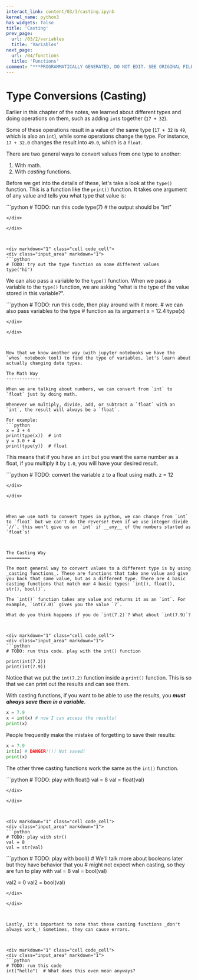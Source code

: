 ```yaml
---
interact_link: content/03/3/casting.ipynb
kernel_name: python3
has_widgets: false
title: 'Casting'
prev_page:
  url: /03/2/variables
  title: 'Variables'
next_page:
  url: /04/functions
  title: 'Functions'
comment: "***PROGRAMMATICALLY GENERATED, DO NOT EDIT. SEE ORIGINAL FILES IN /content***"
---
```



Type Conversions (Casting)
================



Earlier in this chapter of the notes, we learned about different types and doing operations on them, such as adding `int`s together (`17 + 32`).

Some of these operations result in a value of the same type (`17 + 32` is `49`, which is also an `int`), while some operations change the type. For instance, `17 + 32.0` changes the result into `49.0`, which is a `float`.

There are two general ways to convert values from one type to another:
1. With math.
2. With _casting_ functions.

Before we get into the details of these, let's take a look at the `type()` function. This is a function like the `print()` function. It takes one argument of any value and tells you what type that value is:



<div markdown="1" class="cell code_cell">
<div class="input_area" markdown="1">
```python
# TODO: run this code
type(7)  # the output should be "int"

```
</div>

</div>



<div markdown="1" class="cell code_cell">
<div class="input_area" markdown="1">
```python
# TODO: try out the type function on some different values
type("hi")

```
</div>

</div>



We can also pass a variable to the `type()` function. When we pass a variable to the `type()` function, we are asking "what is the type of the value stored in this variable?".



<div markdown="1" class="cell code_cell">
<div class="input_area" markdown="1">
```python
# TODO: run this code, then play around with it more.
# we can also pass variables to the type 
# function as its argument
x = 12.4
type(x)

```
</div>

</div>



Now that we know another way (with jupyter notebooks we have the `whos` notebook tool) to find the type of variables, let's learn about actually changing data types.

The Math Way
-------------

When we are talking about numbers, we can convert from `int` to `float` just by doing math.

Whenever we multiply, divide, add, or subtract a `float` with an `int`, the result will always be a `float`.

For example:
```python
x = 3 + 4 
print(type(x))  # int
y = 3.0 + 4
print(type(y))  # float
```

This means that if you have an `int` but you want the same number as a float, if you multiply it by `1.0`, you will have your desired result.




<div markdown="1" class="cell code_cell">
<div class="input_area" markdown="1">
```python
# TODO: convert the variable z to a float using math.
z = 12

```
</div>

</div>



When we use math to convert types in python, we can change from `int` to `float` but we can't do the reverse! Even if we use integer divide `//`, this won't give us an `int` if __any__ of the numbers started as `float`s!



The Casting Way
=========

The most general way to convert values to a different type is by using _casting functions_. These are functions that take one value and give you back that same value, but as a different type. There are 4 basic casting functions that match our 4 basic types: `int(), float(), str(), bool()`.

The `int()` function takes any value and returns it as an `int`. For example, `int(7.0)` gives you the value `7`.

What do you think happens if you do `int(7.2)`? What about `int(7.9)`?



<div markdown="1" class="cell code_cell">
<div class="input_area" markdown="1">
```python
# TODO: run this code. play with the int() function

print(int(7.2))
print(int(7.9))

```
</div>

</div>



Notice that we put the `int(7.2)` function inside a `print()` function. This is so that we can print out the results and can see them.

With casting functions, if you want to be able to use the results, you *__must always save them in a variable__*.

```python
x = 7.9
x = int(x) # now I can access the results!
print(x)
```

People frequently make the mistake of forgetting to save their results:

```python
x = 7.9
int(x) # DANGER!!!! Not saved!
print(x)
```



The other three casting functions work the same as the `int()` function.



<div markdown="1" class="cell code_cell">
<div class="input_area" markdown="1">
```python
# TODO: play with float()
val = 8
val = float(val)

```
</div>

</div>



<div markdown="1" class="cell code_cell">
<div class="input_area" markdown="1">
```python
# TODO: play with str()
val = 8
val = str(val)

```
</div>

</div>



<div markdown="1" class="cell code_cell">
<div class="input_area" markdown="1">
```python
# TODO: play with bool()
# We'll talk more about booleans later but they have behavior that you
# might not expect when casting, so they are fun to play with
val = 8
val = bool(val)

val2 = 0
val2 = bool(val)

```
</div>

</div>



Lastly, it's important to note that these casting functions _don't always work_! Sometimes, they can cause errors.



<div markdown="1" class="cell code_cell">
<div class="input_area" markdown="1">
```python
# TODO: run this code
int("hello")  # What does this even mean anyways?

```
</div>

</div>

